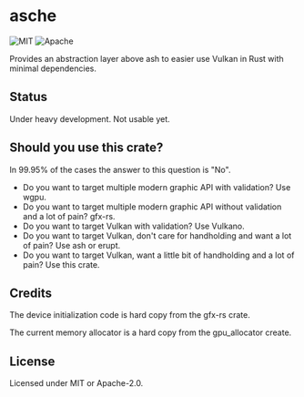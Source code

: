 # asche

![MIT](https://img.shields.io/badge/license-MIT-blue.svg)
![Apache](https://img.shields.io/badge/license-Apache-blue.svg)

Provides an abstraction layer above ash to easier use Vulkan in Rust with minimal dependencies.

## Status

Under heavy development. Not usable yet.

## Should you use this crate?

In 99.95% of the cases the answer to this question is "No".

* Do you want to target multiple modern graphic API with validation? Use wgpu.
* Do you want to target multiple modern graphic API without validation and a lot of pain? gfx-rs.
* Do you want to target Vulkan with validation? Use Vulkano.
* Do you want to target Vulkan, don't care for handholding and want a lot of pain? Use ash or erupt.
* Do you want to target Vulkan, want a little bit of handholding and a lot of pain? Use this crate.

## Credits

The device initialization code is hard copy from the gfx-rs crate.

The current memory allocator is a hard copy from the gpu_allocator create.

## License

Licensed under MIT or Apache-2.0.
